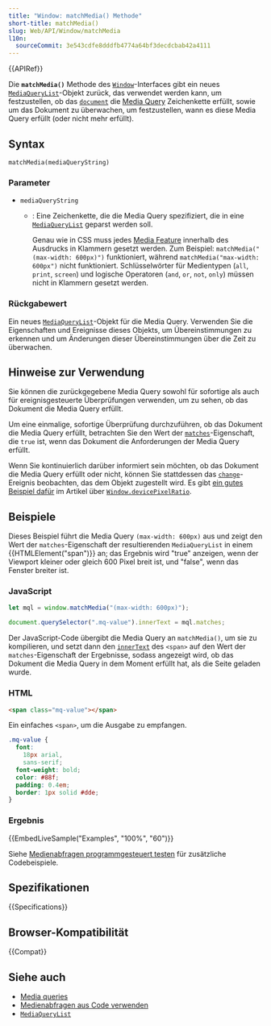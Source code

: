 ```yaml
---
title: "Window: matchMedia() Methode"
short-title: matchMedia()
slug: Web/API/Window/matchMedia
l10n:
  sourceCommit: 3e543cdfe8dddfb4774a64bf3decdcbab42a4111
---
```


{{APIRef}}

Die **`matchMedia()`** Methode des [`Window`](/de/docs/Web/API/Window)-Interfaces gibt ein neues [`MediaQueryList`](/de/docs/Web/API/MediaQueryList)-Objekt zurück, das verwendet werden kann, um festzustellen, ob das [`document`](/de/docs/Web/API/Document) die [Media Query](/de/docs/Web/CSS/CSS_media_queries/Using_media_queries) Zeichenkette erfüllt, sowie um das Dokument zu überwachen, um festzustellen, wann es diese Media Query erfüllt (oder nicht mehr erfüllt).

## Syntax

```js-nolint
matchMedia(mediaQueryString)
```

### Parameter

- `mediaQueryString`

  - : Eine Zeichenkette, die die Media Query spezifiziert, die in eine [`MediaQueryList`](/de/docs/Web/API/MediaQueryList) geparst werden soll.

    Genau wie in CSS muss jedes [Media Feature](/de/docs/Web/CSS/@media#media_features) innerhalb des Ausdrucks in Klammern gesetzt werden. Zum Beispiel: `matchMedia("(max-width: 600px)")` funktioniert, während `matchMedia("max-width: 600px")` nicht funktioniert. Schlüsselwörter für Medientypen (`all`, `print`, `screen`) und logische Operatoren (`and`, `or`, `not`, `only`) müssen nicht in Klammern gesetzt werden.

### Rückgabewert

Ein neues [`MediaQueryList`](/de/docs/Web/API/MediaQueryList)-Objekt für die Media Query. Verwenden Sie die Eigenschaften und Ereignisse dieses Objekts, um Übereinstimmungen zu erkennen und um Änderungen dieser Übereinstimmungen über die Zeit zu überwachen.

## Hinweise zur Verwendung

Sie können die zurückgegebene Media Query sowohl für sofortige als auch für ereignisgesteuerte Überprüfungen verwenden, um zu sehen, ob das Dokument die Media Query erfüllt.

Um eine einmalige, sofortige Überprüfung durchzuführen, ob das Dokument die Media Query erfüllt, betrachten Sie den Wert der [`matches`](/de/docs/Web/API/MediaQueryList/matches)-Eigenschaft, die `true` ist, wenn das Dokument die Anforderungen der Media Query erfüllt.

Wenn Sie kontinuierlich darüber informiert sein möchten, ob das Dokument die Media Query erfüllt oder nicht, können Sie stattdessen das [`change`](/de/docs/Web/API/MediaQueryList/change_event)-Ereignis beobachten, das dem Objekt zugestellt wird. Es gibt [ein gutes Beispiel dafür](/de/docs/Web/API/Window/devicePixelRatio#monitoring_screen_resolution_or_zoom_level_changes) im Artikel über [`Window.devicePixelRatio`](/de/docs/Web/API/Window/devicePixelRatio).

## Beispiele

Dieses Beispiel führt die Media Query `(max-width: 600px)` aus und zeigt den Wert der `matches`-Eigenschaft der resultierenden `MediaQueryList` in einem {{HTMLElement("span")}} an; das Ergebnis wird "true" anzeigen, wenn der Viewport kleiner oder gleich 600 Pixel breit ist, und "false", wenn das Fenster breiter ist.

### JavaScript

```js
let mql = window.matchMedia("(max-width: 600px)");

document.querySelector(".mq-value").innerText = mql.matches;
```

Der JavaScript-Code übergibt die Media Query an `matchMedia()`, um sie zu kompilieren, und setzt dann den [`innerText`](/de/docs/Web/API/HTMLElement/innerText) des `<span>` auf den Wert der `matches`-Eigenschaft der Ergebnisse, sodass angezeigt wird, ob das Dokument die Media Query in dem Moment erfüllt hat, als die Seite geladen wurde.

### HTML

```html
<span class="mq-value"></span>
```

Ein einfaches `<span>`, um die Ausgabe zu empfangen.

```css hidden
.mq-value {
  font:
    18px arial,
    sans-serif;
  font-weight: bold;
  color: #88f;
  padding: 0.4em;
  border: 1px solid #dde;
}
```

### Ergebnis

{{EmbedLiveSample("Examples", "100%", "60")}}

Siehe [Medienabfragen programmgesteuert testen](/de/docs/Web/CSS/CSS_media_queries/Testing_media_queries) für zusätzliche Codebeispiele.

## Spezifikationen

{{Specifications}}

## Browser-Kompatibilität

{{Compat}}

## Siehe auch

- [Media queries](/de/docs/Web/CSS/CSS_media_queries/Using_media_queries)
- [Medienabfragen aus Code verwenden](/de/docs/Web/CSS/CSS_media_queries/Testing_media_queries)
- [`MediaQueryList`](/de/docs/Web/API/MediaQueryList)
